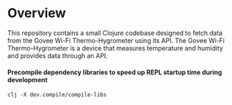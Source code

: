 # Overview

This repository contains a small Clojure codebase designed to fetch data from the Govee Wi-Fi Thermo-Hygrometer using its API. The Govee Wi-Fi Thermo-Hygrometer is a device that measures temperature and humidity and provides data through an API.

#### Precompile dependency libraries to speed up REPL startup time during development

```shell
clj -X dev.compile/compile-libs
```
